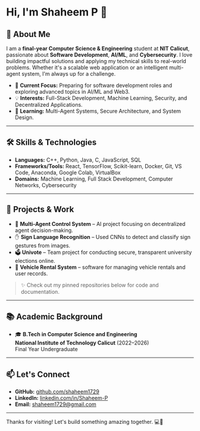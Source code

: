 # Hi, I'm Shaheem P 👋

## 🚀 About Me

I am a **final-year Computer Science & Engineering** student at **NIT Calicut**, passionate about **Software Development**, **AI/ML**, and **Cybersecurity**. I love building impactful solutions and applying my technical skills to real-world problems. Whether it's a scalable web application or an intelligent multi-agent system, I'm always up for a challenge.

- 🎯 **Current Focus:** Preparing for software development roles and exploring advanced topics in AI/ML and Web3.
- 💡 **Interests:** Full-Stack Development, Machine Learning, Security, and Decentralized Applications.
- 🧠 **Learning:** Multi-Agent Systems, Secure Architecture, and System Design.

---

## 🛠️ Skills & Technologies

- **Languages:** C++, Python, Java, C, JavaScript, SQL  
- **Frameworks/Tools:** React, TensorFlow, Scikit-learn, Docker, Git, VS Code, Anaconda, Google Colab, VirtualBox  
- **Domains:** Machine Learning, Full Stack Development, Computer Networks, Cybersecurity

---

## 💼 Projects & Work

- 🔄 **Multi-Agent Control System** – AI project focusing on decentralized agent decision-making.
- ✋ **Sign Language Recognition** – Used CNNs to detect and classify sign gestures from images.
- 🗳️ **Univote** – Team project for conducting secure, transparent university elections online.
- 🚗 **Vehicle Rental System** –  software for managing vehicle rentals and user records.

> ✨ Check out my pinned repositories below for code and documentation.

---

## 📚 Academic Background

- 🎓 **B.Tech in Computer Science and Engineering**  
  **National Institute of Technology Calicut** (2022–2026)  
  Final Year Undergraduate

---

## 📫 Let's Connect

- **GitHub:** [github.com/shaheem1729]([https://github.com/shaheem1729])
- **LinkedIn:** [linkedin.com/in/Shaheem-P](www.linkedin.com/in/shaheem-p-6a8210261)
- **Email:** shaheem1729@gmail.com

---

Thanks for visiting! Let's build something amazing together. 💻🚀

<!---
shaheem6176/shaheem6176 is a ✨ special ✨ repository because its `README.md` appears on your GitHub profile.
You can click the Preview link to take a look at your changes.
--->
